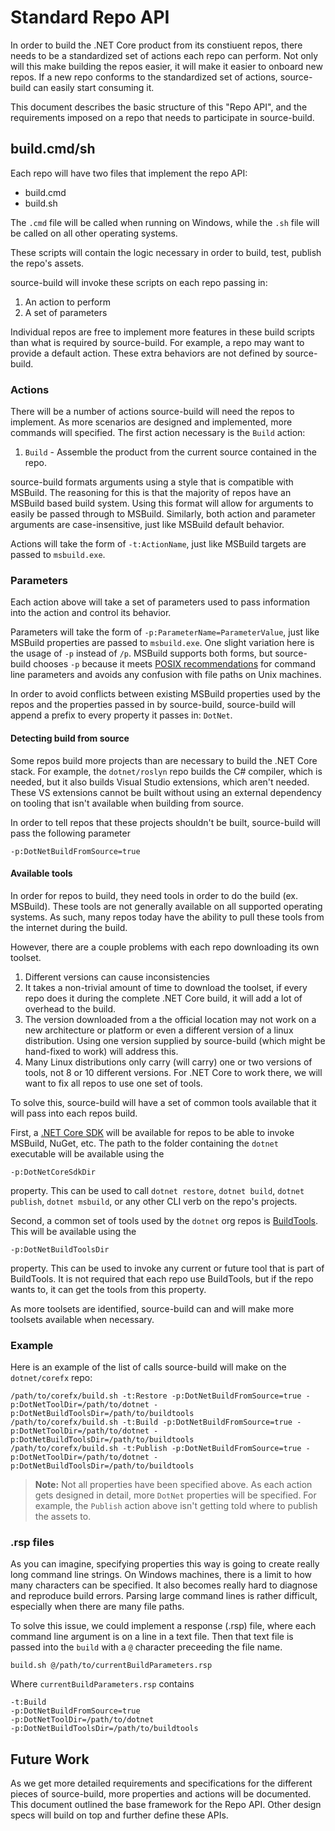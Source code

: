 # Standard Repo API

In order to build the .NET Core product from its constiuent repos, there needs to be a standardized set of actions each repo can perform. Not only will this make building the repos easier, it will make it easier to onboard new repos. If a new repo conforms to the standardized set of actions, source-build can easily start consuming it.

This document describes the basic structure of this "Repo API", and the requirements imposed on a repo that needs to participate in source-build.

## build.cmd/sh

Each repo will have two files that implement the repo API:

* build.cmd
* build.sh

The `.cmd` file will be called when running on Windows, while the `.sh` file will be called on all other operating systems.

These scripts will contain the logic necessary in order to build, test, publish the repo's assets.

source-build will invoke these scripts on each repo passing in:

1. An action to perform
1. A set of parameters

Individual repos are free to implement more features in these build scripts than what is required by source-build. For example, a repo may want to provide a default action. These extra behaviors are not defined by source-build.

### Actions

There will be a number of actions source-build will need the repos to implement. As more scenarios are designed and implemented, more commands will specified. The first action necessary is the `Build` action:

1. `Build` - Assemble the product from the current source contained in the repo.

source-build formats arguments using a style that is compatible with MSBuild. The reasoning for this is that the majority of repos have an MSBuild based build system. Using this format will allow for arguments to easily be passed through to MSBuild. Similarly, both action and parameter arguments are case-insensitive, just like MSBuild default behavior.

Actions will take the form of `-t:ActionName`, just like MSBuild targets are passed to `msbuild.exe`.

### Parameters

Each action above will take a set of parameters used to pass information into the action and control its behavior.

Parameters will take the form of `-p:ParameterName=ParameterValue`, just like MSBuild properties are passed to `msbuild.exe`. One slight variation here is the usage of `-p` instead of `/p`.  MSBuild supports both forms, but source-build chooses `-p` because it meets [POSIX recommendations](https://www.gnu.org/software/libc/manual/html_node/Argument-Syntax.html) for command line parameters and avoids any confusion with file paths on Unix machines.

In order to avoid conflicts between existing MSBuild properties used by the repos and the properties passed in by source-build, source-build will append a prefix to every property it passes in: `DotNet`.

#### Detecting build from source

Some repos build more projects than are necessary to build the .NET Core stack. For example, the `dotnet/roslyn` repo builds the C# compiler, which is needed, but it also builds Visual Studio extensions, which aren't needed. These VS extensions cannot be built without using an external dependency on tooling that isn't available when building from source.

In order to tell repos that these projects shouldn't be built, source-build will pass the following parameter

`-p:DotNetBuildFromSource=true`

#### Available tools

In order for repos to build, they need tools in order to do the build (ex. MSBuild). These tools are not generally available on all supported operating systems. As such, many repos today have the ability to pull these tools from the internet during the build.

However, there are a couple problems with each repo downloading its own toolset.

1. Different versions can cause inconsistencies
1. It takes a non-trivial amount of time to download the toolset, if every repo does it during the complete .NET Core build, it will add a lot of overhead to the build.
1. The version downloaded from a the official location may not work on a new architecture or platform or even a different version of a linux distribution. Using one version supplied by source-build (which might be hand-fixed to work) will address this.
1. Many Linux distributions only carry (will carry) one or two versions of tools, not 8 or 10 different versions. For .NET Core to work there, we will want to fix all repos to use one set of tools.

To solve this, source-build will have a set of common tools available that it will pass into each repos build.

First, a [.NET Core SDK](https://www.microsoft.com/net/download/core#/sdk) will be available for repos to be able to invoke MSBuild, NuGet, etc. The path to the folder containing the `dotnet` executable will be available using the

`-p:DotNetCoreSdkDir`

property. This can be used to call `dotnet restore`, `dotnet build`, `dotnet publish`, `dotnet msbuild`, or any other CLI verb on the repo's projects.

Second, a common set of tools used by the `dotnet` org repos is [BuildTools](https://github.com/dotnet/buildtools). This will be available using the

`-p:DotNetBuildToolsDir`

property. This can be used to invoke any current or future tool that is part of BuildTools. It is not required that each repo use BuildTools, but if the repo wants to, it can get the tools from this property.

As more toolsets are identified, source-build can and will make more toolsets available when necessary.

### Example

Here is an example of the list of calls source-build will make on the `dotnet/corefx` repo:

```
/path/to/corefx/build.sh -t:Restore -p:DotNetBuildFromSource=true -p:DotNetToolDir=/path/to/dotnet -p:DotNetBuildToolsDir=/path/to/buildtools
/path/to/corefx/build.sh -t:Build -p:DotNetBuildFromSource=true -p:DotNetToolDir=/path/to/dotnet -p:DotNetBuildToolsDir=/path/to/buildtools
/path/to/corefx/build.sh -t:Publish -p:DotNetBuildFromSource=true -p:DotNetToolDir=/path/to/dotnet -p:DotNetBuildToolsDir=/path/to/buildtools
```

> **Note:** Not all properties have been specified above. As each action gets designed in detail, more `DotNet` properties will be specified. For example, the `Publish` action above isn't getting told where to publish the assets to.

### .rsp files

As you can imagine, specifying properties this way is going to create really long command line strings. On Windows machines, there is a limit to how many characters can be specified. It also becomes really hard to diagnose and reproduce build errors. Parsing large command lines is rather difficult, especially when there are many file paths.

To solve this issue, we could implement a response (.rsp) file, where each command line argument is on a line in a text file. Then that text file is passed into the `build` with a `@` character preceeding the file name.

`build.sh @/path/to/currentBuildParameters.rsp`

Where `currentBuildParameters.rsp` contains

```
-t:Build
-p:DotNetBuildFromSource=true
-p:DotNetToolDir=/path/to/dotnet
-p:DotNetBuildToolsDir=/path/to/buildtools
```

## Future Work

As we get more detailed requirements and specifications for the different pieces of source-build, more properties and actions will be documented. This document outlined the base framework for the Repo API. Other design specs will build on top and further define these APIs.
